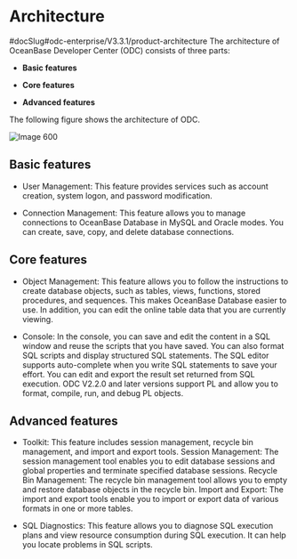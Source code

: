Architecture 
=================================
#docSlug#odc-enterprise/V3.3.1/product-architecture
The architecture of OceanBase Developer Center (ODC) consists of three parts:

* **Basic features**

  

* **Core features**

  

* **Advanced features**

  




The following figure shows the architecture of ODC.

![Image 600](https://help-static-aliyun-doc.aliyuncs.com/assets/img/en-US/0859620261/p269897.png)

Basic features 
-----------------------

* User Management: This feature provides services such as account creation, system logon, and password modification.

  

* Connection Management: This feature allows you to manage connections to OceanBase Database in MySQL and Oracle modes. You can create, save, copy, and delete database connections.

  




Core features 
----------------------

* Object Management: This feature allows you to follow the instructions to create database objects, such as tables, views, functions, stored procedures, and sequences. This makes OceanBase Database easier to use. In addition, you can edit the online table data that you are currently viewing.

  

* Console: In the console, you can save and edit the content in a SQL window and reuse the scripts that you have saved. You can also format SQL scripts and display structured SQL statements. The SQL editor supports auto-complete when you write SQL statements to save your effort. You can edit and export the result set returned from SQL execution. ODC V2.2.0 and later versions support PL and allow you to format, compile, run, and debug PL objects.

  




Advanced features 
--------------------------

* Toolkit: This feature includes session management, recycle bin management, and import and export tools. Session Management: The session management tool enables you to edit database sessions and global properties and terminate specified database sessions. Recycle Bin Management: The recycle bin management tool allows you to empty and restore database objects in the recycle bin. Import and Export: The import and export tools enable you to import or export data of various formats in one or more tables.

  

* SQL Diagnostics: This feature allows you to diagnose SQL execution plans and view resource consumption during SQL execution. It can help you locate problems in SQL scripts.

  



